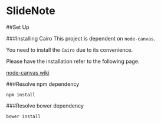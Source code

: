 SlideNote
=========
##Set Up

###Installing Cairo
This project is dependent on `node-canvas`.

You need to install the `Cairo` due to its convenience.

Please have the installation refer to the following page.

[node-canvas wiki](https://github.com/LearnBoost/node-canvas/wiki)

###Resolve npm dependency

```
npm install
```

###Resolve bower dependency

```
bower install
```
